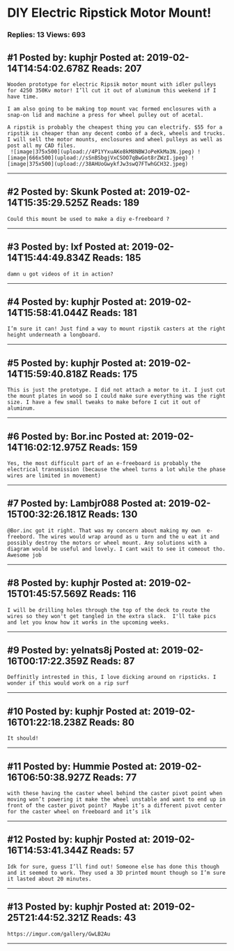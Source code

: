 # DIY Electric Ripstick Motor Mount!

### Replies: 13 Views: 693

## \#1 Posted by: kuphjr Posted at: 2019-02-14T14:54:02.678Z Reads: 207

```
Wooden prototype for electric Ripsik motor mount with idler pulleys for 4250 350Kv motor! I’ll cut it out of aluminum this weekend if I have time.

I am also going to be making top mount vac formed enclosures with a snap-on lid and machine a press for wheel pulley out of acetal.

A ripstik is probably the cheapest thing you can electrify. $55 for a ripstik is cheaper than any decent combo of a deck, wheels and trucks. I will sell the motor mounts, enclosures and wheel pulleys as well as post all my CAD files.
 ![image|375x500](upload://4P1YYxuAKe8kM8NBWJoPeKkMa3N.jpeg) ![image|666x500](upload://sSnBSbgjVxCSOO7qBwGot8rZWzI.jpeg) ![image|375x500](upload://38AHUoGwykfJw3swQ7FTwhGCH32.jpeg)
```

---
## \#2 Posted by: Skunk Posted at: 2019-02-14T15:35:29.525Z Reads: 189

```
Could this mount be used to make a diy e-freeboard ?
```

---
## \#3 Posted by: Ixf Posted at: 2019-02-14T15:44:49.834Z Reads: 185

```
damn u got videos of it in action?
```

---
## \#4 Posted by: kuphjr Posted at: 2019-02-14T15:58:41.044Z Reads: 181

```
I’m sure it can! Just find a way to mount ripstik casters at the right height underneath a longboard.
```

---
## \#5 Posted by: kuphjr Posted at: 2019-02-14T15:59:40.818Z Reads: 175

```
This is just the prototype. I did not attach a motor to it. I just cut the mount plates in wood so I could make sure everything was the right size. I have a few small tweaks to make before I cut it out of aluminum.
```

---
## \#6 Posted by: Bor.inc Posted at: 2019-02-14T16:02:12.975Z Reads: 159

```
Yes, the most difficult part of an e-freeboard is probably the electrical transmission (because the wheel turns a lot while the phase wires are limited in movement)
```

---
## \#7 Posted by: Lambjr088 Posted at: 2019-02-15T00:32:26.181Z Reads: 130

```
@Bor.inc got it right. That was my concern about making my own  e-freebord. The wires would wrap around as u turn and the u eat it and possibly destroy the motors or wheel mount. Any solutions with a diagram would be useful and lovely. I cant wait to see it comeout tho. Awesome job
```

---
## \#8 Posted by: kuphjr Posted at: 2019-02-15T01:45:57.569Z Reads: 116

```
I will be drilling holes through the top of the deck to route the wires so they won't get tangled in the extra slack.  I'll take pics and let you know how it works in the upcoming weeks.
```

---
## \#9 Posted by: yelnats8j Posted at: 2019-02-16T00:17:22.359Z Reads: 87

```
Deffinitly intrested in this, I love dicking around on ripsticks. I wonder if this would work on a rip surf
```

---
## \#10 Posted by: kuphjr Posted at: 2019-02-16T01:22:18.238Z Reads: 80

```
It should!
```

---
## \#11 Posted by: Hummie Posted at: 2019-02-16T06:50:38.927Z Reads: 77

```
with these having the caster wheel behind the caster pivot point when moving won’t powering it make the wheel unstable and want to end up in front of the caster pivot point?  Maybe it’s a different pivot center for the caster wheel on freeboard and it’s ilk
```

---
## \#12 Posted by: kuphjr Posted at: 2019-02-16T14:53:41.344Z Reads: 57

```
Idk for sure, guess I’ll find out! Someone else has done this though and it seemed to work. They used a 3D printed mount though so I’m sure it lasted about 20 minutes.
```

---
## \#13 Posted by: kuphjr Posted at: 2019-02-25T21:44:52.321Z Reads: 43

```
https://imgur.com/gallery/GwLB2Au
```

---
